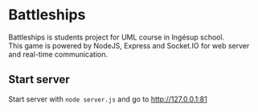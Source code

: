 Battleships
===========

Battleships is students project for UML course in Ingésup school.  
This game is powered by NodeJS, Express and Socket.IO for web server and real-time communication.

Start server
------------

Start server with `node server.js` and go to http://127.0.0.1:81
